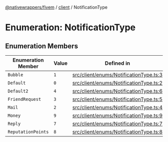 [@nativewrappers/fivem](../../README.md) / [client](../README.md) / NotificationType

# Enumeration: NotificationType

## Enumeration Members

| Enumeration Member | Value | Defined in |
| ------ | ------ | ------ |
| `Bubble` | `1` | [src/client/enums/NotificationType.ts:3](https://github.com/nativewrappers/fivem/blob/87bcb6b348baa538f549670f784fcd3ed14240d8/src/client/enums/NotificationType.ts#L3) |
| `Default` | `0` | [src/client/enums/NotificationType.ts:2](https://github.com/nativewrappers/fivem/blob/87bcb6b348baa538f549670f784fcd3ed14240d8/src/client/enums/NotificationType.ts#L2) |
| `Default2` | `4` | [src/client/enums/NotificationType.ts:6](https://github.com/nativewrappers/fivem/blob/87bcb6b348baa538f549670f784fcd3ed14240d8/src/client/enums/NotificationType.ts#L6) |
| `FriendRequest` | `3` | [src/client/enums/NotificationType.ts:5](https://github.com/nativewrappers/fivem/blob/87bcb6b348baa538f549670f784fcd3ed14240d8/src/client/enums/NotificationType.ts#L5) |
| `Mail` | `2` | [src/client/enums/NotificationType.ts:4](https://github.com/nativewrappers/fivem/blob/87bcb6b348baa538f549670f784fcd3ed14240d8/src/client/enums/NotificationType.ts#L4) |
| `Money` | `9` | [src/client/enums/NotificationType.ts:9](https://github.com/nativewrappers/fivem/blob/87bcb6b348baa538f549670f784fcd3ed14240d8/src/client/enums/NotificationType.ts#L9) |
| `Reply` | `7` | [src/client/enums/NotificationType.ts:7](https://github.com/nativewrappers/fivem/blob/87bcb6b348baa538f549670f784fcd3ed14240d8/src/client/enums/NotificationType.ts#L7) |
| `ReputationPoints` | `8` | [src/client/enums/NotificationType.ts:8](https://github.com/nativewrappers/fivem/blob/87bcb6b348baa538f549670f784fcd3ed14240d8/src/client/enums/NotificationType.ts#L8) |
